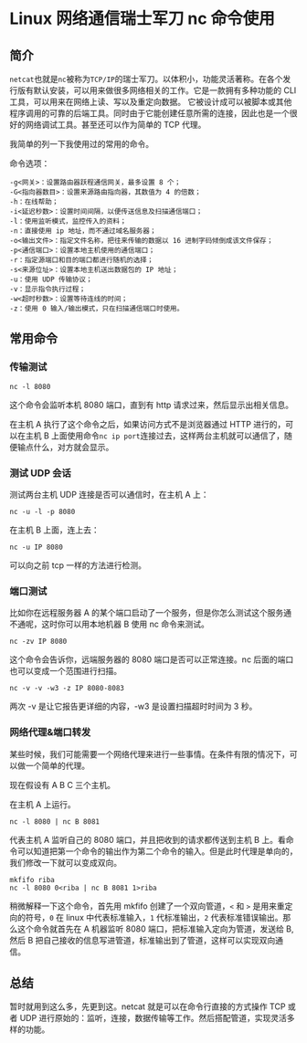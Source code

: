 # Linux 网络通信瑞士军刀 nc 命令使用

## 简介

`netcat`也就是`nc`被称为`TCP/IP`的瑞士军刀。以体积小，功能灵活著称。在各个发行版有默认安装，可以用来做很多网络相关的工作。它是一款拥有多种功能的 CLI 工具，可以用来在网络上读、写以及重定向数据。 它被设计成可以被脚本或其他程序调用的可靠的后端工具。同时由于它能创建任意所需的连接，因此也是一个很好的网络调试工具。甚至还可以作为简单的 TCP 代理。

我简单的列一下我使用过的常用的命令。

命令选项：

```shell
-g<网关>：设置路由器跃程通信网关，最多设置 8 个；
-G<指向器数目>：设置来源路由指向器，其数值为 4 的倍数；
-h：在线帮助；
-i<延迟秒数>：设置时间间隔，以便传送信息及扫描通信端口；
-l：使用监听模式，监控传入的资料；
-n：直接使用 ip 地址，而不通过域名服务器；
-o<输出文件>：指定文件名称，把往来传输的数据以 16 进制字码倾倒成该文件保存；
-p<通信端口>：设置本地主机使用的通信端口；
-r：指定源端口和目的端口都进行随机的选择；
-s<来源位址>：设置本地主机送出数据包的 IP 地址；
-u：使用 UDP 传输协议；
-v：显示指令执行过程；
-w<超时秒数>：设置等待连线的时间；
-z：使用 0 输入/输出模式，只在扫描通信端口时使用。
```

## 常用命令

### 传输测试

```shell
nc -l 8080
```

这个命令会监听本机 8080 端口，直到有 http 请求过来，然后显示出相关信息。

在主机 A 执行了这个命令之后，如果访问方式不是浏览器通过 HTTP 进行的，可以在主机 B 上面使用命令`nc ip port`连接过去，这样两台主机就可以通信了，随便输点什么，对方就会显示。

### 测试 UDP 会话

测试两台主机 UDP 连接是否可以通信时，在主机 A 上：

```shell
nc -u -l -p 8080
```

在主机 B 上面，连上去：

```shell
nc -u IP 8080
```

可以向之前 tcp 一样的方法进行检测。

### 端口测试

比如你在远程服务器 A 的某个端口启动了一个服务，但是你怎么测试这个服务通不通呢，这时你可以用本地机器 B 使用 nc 命令来测试。

```shell
nc -zv IP 8080
```

这个命令会告诉你，远端服务器的 8080 端口是否可以正常连接。nc 后面的端口也可以变成一个范围进行扫描。

```shell
nc -v -v -w3 -z IP 8080-8083
```

两次 -v 是让它报告更详细的内容，-w3 是设置扫描超时时间为 3 秒。

### 网络代理&端口转发

某些时候，我们可能需要一个网络代理来进行一些事情。在条件有限的情况下，可以做一个简单的代理。

现在假设有 A B C 三个主机。

在主机 A 上运行。

```shell
nc -l 8080 | nc B 8081
```

代表主机 A 监听自己的 8080 端口，并且把收到的请求都传送到主机 B 上。看命令可以知道把第一个命令的输出作为第二个命令的输入。但是此时代理是单向的，我们修改一下就可以变成双向。

```shell
mkfifo riba
nc -l 8080 0<riba | nc B 8081 1>riba
```

稍微解释一下这个命令，首先用 mkfifo 创建了一个双向管道，`<` 和 `>` 是用来重定向的符号，`0` 在 linux 中代表标准输入，`1` 代标准输出，`2` 代表标准错误输出。那么这个命令就首先在 A 机器监听 8080 端口，把标准输入定向为管道，发送给 B, 然后 B 把自己接收的信息写进管道，标准输出到了管道，这样可以实现双向通信。

## 总结

暂时就用到这么多，先更到这。netcat 就是可以在命令行直接的方式操作 TCP 或者 UDP 进行原始的：监听，连接，数据传输等工作。然后搭配管道，实现灵活多样的功能。
